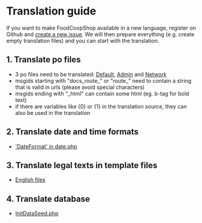 # Translation guide

If you want to make FoodCoopShop available in a new language, register on Github and [create a new issue](https://github.com/foodcoopshop/foodcoopshop/issues/new). We will then prepare everything (e.g. create empty translation files) and you can start with the translation.

## 1. Translate po files
* 3 po files need to be translated: [Default](https://github.com/foodcoopshop/foodcoopshop/tree/develop/resources/locales/en_US/default.po), [Admin](https://github.com/foodcoopshop/foodcoopshop/tree/develop/plugins/Admin/resources/locales/en_US/admin.po) and [Network](https://github.com/foodcoopshop/foodcoopshop/tree/develop/plugins/Network/resources/locales/en_US/network.po)
* msgids starting with "docs_route_" or "route_" need to contain a string that is valid in urls (please avoid special characters)
* msgids ending with "_html" can contain some html (eg. b-tag for bold text)
* if there are variables like {0} or {1} in the translation source, they can also be used in the translation

## 2. Translate date and time formats
* ['DateFormat' in date.php](https://github.com/foodcoopshop/foodcoopshop/tree/develop/config/Locale/en_US/date.php)

## 3. Translate legal texts in template files
* [English files](https://github.com/foodcoopshop/foodcoopshop/tree/develop/templates/element/legal/en_US)

## 4. Translate database
* [InitDataSeed.php](https://github.com/foodcoopshop/foodcoopshop/tree/develop/config/Seeds/locale/en_US/InitDataSeed.php)
